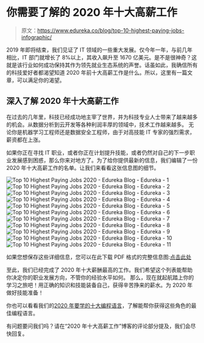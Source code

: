 # 你需要了解的 2020 年十大高薪工作

> 原文：<https://www.edureka.co/blog/top-10-highest-paying-jobs-infographic/>

2019 年即将结束，我们见证了 IT 领域的一些重大发展。仅今年一年，与前几年相比，IT 部门就增长了 8%以上，其收入飙升至 1670 亿美元。是不是很神奇？这就是该行业如何成功保持其作为领先就业生态系统的声誉。话虽如此，我确信所有的科技爱好者都渴望知道 2020 年前十大高薪工作是什么。所以，这里有一篇文章，可以满足你的渴望。

## **深入了解 2020 年十大高薪工作**

在过去的几年里，科技已经成功地主宰了世界，并为科技专业人士带来了越来越多的机会。从数据分析到云开发等各种利润丰厚的领域中，技术工作越来越多。 无论你是机器学习工程师还是数据安全工程师，由于对高技能 IT 专家的强烈需求，薪资都在上涨。

如果你正在寻找 IT 职业，或者你正在计划提升技能，或者仍然对自己的下一步职业发展感到困惑，那么你来对地方了。为了给你提供最新的信息，我们编辑了一份 2020 年十大高薪工作的名单。让我们来看看这张信息图的细节。

![Top 10 Highest Paying Jobs 2020 - Edureka Blog - Edureka - 1](img/a7b8763a30ebf71aa87d673564f46684.png)![Top 10 Highest Paying Jobs 2020 - Edureka Blog - Edureka - 2](img/e84705f259b9d6caedaaf2e6fc71eb64.png)![Top 10 Highest Paying Jobs 2020 - Edureka Blog - Edureka - 3](img/0b410e96acdd82e72d65922915e131f6.png)![Top 10 Highest Paying Jobs 2020 - Edureka Blog - Edureka - 4](img/e04c74b2434d25088f0d1cf83c7fdddd.png)![Top 10 Highest Paying Jobs 2020 - Edureka Blog - Edureka - 5](img/fb186a0347500ee25873930beb78e667.png)![Top 10 Highest Paying Jobs 2020 - Edureka Blog - Edureka - 6](img/3303bf508b59b3e4f33303764c2caf10.png)![Top 10 Highest Paying Jobs 2020 - Edureka Blog - Edureka - 7](img/1953b3675f32d228eb652a7717cdfccd.png)![Top 10 Highest Paying Jobs 2020 - Edureka Blog - Edureka - 8](img/d5bb245999d50641a0149f1883aa0b94.png)![Top 10 Highest Paying Jobs 2020 - Edureka Blog - Edureka - 9](img/79a142f9cd83a5152498fa5b27bfe41d.png)![Top 10 Highest Paying Jobs 2020 - Edureka Blog - Edureka - 10](img/ac09cac9c41769dde23ab9f7c3ae26aa.png)![Top 10 Highest Paying Jobs 2020 - Edureka Blog - Edureka - 11](img/29a24988f212ce6929dfb20a669818e3.png)

如果您想保存这些详细信息，您可以在此下载 PDF 格式的完整信息图:[点击此处](http://bit.ly/36oisZC)

至此，我们已经完成了 2020 年十大薪酬最高的工作。我们希望这个列表能帮助你决定你的职业发展方向，不管你的经验水平如何。 那么，现在就起航踏上你的学习之旅吧！用正确的知识和技能装备自己，获得辛苦挣来的薪水。为 2020 年做好技能准备！

你也可以看看我们的[2020 年要学的十大编程语言](https://www.edureka.co/blog/top-10-programming-languages-infographic/)，了解能帮你获得这些角色的最佳编程语言。

有问题要问我们吗？请在“2020 年十大高薪工作”博客的评论部分提及，我们会尽快回复。